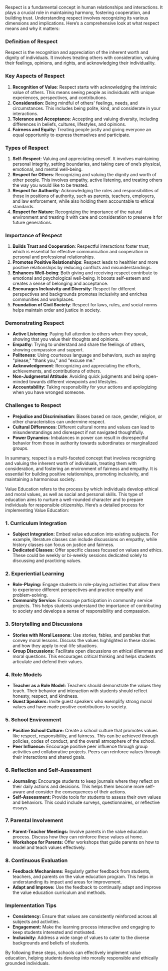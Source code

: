 Respect is a fundamental concept in human relationships and interactions. It plays a crucial role in maintaining harmony, fostering cooperation, and building trust. Understanding respect involves recognizing its various dimensions and implications. Here’s a comprehensive look at what respect means and why it matters:

### Definition of Respect
Respect is the recognition and appreciation of the inherent worth and dignity of individuals. It involves treating others with consideration, valuing their feelings, opinions, and rights, and acknowledging their individuality.

### Key Aspects of Respect
1. **Recognition of Value**: Respect starts with acknowledging the intrinsic value of others. This means seeing people as individuals with unique experiences, perspectives, and contributions.
2. **Consideration**: Being mindful of others' feelings, needs, and circumstances. This includes being polite, kind, and considerate in your interactions.
3. **Tolerance and Acceptance**: Accepting and valuing diversity, including differences in beliefs, cultures, lifestyles, and opinions.
4. **Fairness and Equity**: Treating people justly and giving everyone an equal opportunity to express themselves and participate.

### Types of Respect
1. **Self-Respect**: Valuing and appreciating oneself. It involves maintaining personal integrity, setting boundaries, and taking care of one’s physical, emotional, and mental well-being.
2. **Respect for Others**: Recognizing and valuing the dignity and worth of other people. This involves empathy, active listening, and treating others the way you would like to be treated.
3. **Respect for Authority**: Acknowledging the roles and responsibilities of those in positions of authority, such as parents, teachers, employers, and law enforcement, while also holding them accountable to ethical standards.
4. **Respect for Nature**: Recognizing the importance of the natural environment and treating it with care and consideration to preserve it for future generations.

### Importance of Respect
1. **Builds Trust and Cooperation**: Respectful interactions foster trust, which is essential for effective communication and cooperation in personal and professional relationships.
2. **Promotes Positive Relationships**: Respect leads to healthier and more positive relationships by reducing conflicts and misunderstandings.
3. **Enhances Well-being**: Both giving and receiving respect contribute to emotional and psychological well-being. It boosts self-esteem and creates a sense of belonging and acceptance.
4. **Encourages Inclusivity and Diversity**: Respect for different perspectives and backgrounds promotes inclusivity and enriches communities and workplaces.
5. **Foundation of Civil Society**: Respect for laws, rules, and social norms helps maintain order and justice in society.

### Demonstrating Respect
- **Active Listening**: Paying full attention to others when they speak, showing that you value their thoughts and opinions.
- **Empathy**: Trying to understand and share the feelings of others, showing compassion and support.
- **Politeness**: Using courteous language and behaviors, such as saying "please," "thank you," and "excuse me."
- **Acknowledgement**: Recognizing and appreciating the efforts, achievements, and contributions of others.
- **Non-Judgmental Attitude**: Avoiding quick judgments and being open-minded towards different viewpoints and lifestyles.
- **Accountability**: Taking responsibility for your actions and apologizing when you have wronged someone.

### Challenges to Respect
- **Prejudice and Discrimination**: Biases based on race, gender, religion, or other characteristics can undermine respect.
- **Cultural Differences**: Different cultural norms and values can lead to misunderstandings and disrespect if not navigated thoughtfully.
- **Power Dynamics**: Imbalances in power can result in disrespectful behavior from those in authority towards subordinates or marginalized groups.

In summary, respect is a multi-faceted concept that involves recognizing and valuing the inherent worth of individuals, treating them with consideration, and fostering an environment of fairness and empathy. It is essential for building positive relationships, promoting inclusivity, and maintaining a harmonious society.



Value Education refers to the process by which individuals develop ethical and moral values, as well as social and personal skills. This type of education aims to nurture a well-rounded character and to prepare individuals for responsible citizenship. Here’s a detailed process for implementing Value Education:

### 1. **Curriculum Integration**
- **Subject Integration:** Embed value education into existing subjects. For example, literature classes can include discussions on empathy, while history classes can focus on justice and fairness.
- **Dedicated Classes:** Offer specific classes focused on values and ethics. These could be weekly or bi-weekly sessions dedicated solely to discussing and practicing values.

### 2. **Experiential Learning**
- **Role-Playing:** Engage students in role-playing activities that allow them to experience different perspectives and practice empathy and problem-solving.
- **Community Service:** Encourage participation in community service projects. This helps students understand the importance of contributing to society and develops a sense of responsibility and compassion.

### 3. **Storytelling and Discussions**
- **Stories with Moral Lessons:** Use stories, fables, and parables that convey moral lessons. Discuss the values highlighted in these stories and how they apply to real-life situations.
- **Group Discussions:** Facilitate open discussions on ethical dilemmas and moral questions. This encourages critical thinking and helps students articulate and defend their values.

### 4. **Role Models**
- **Teacher as a Role Model:** Teachers should demonstrate the values they teach. Their behavior and interaction with students should reflect honesty, respect, and kindness.
- **Guest Speakers:** Invite guest speakers who exemplify strong moral values and have made positive contributions to society.

### 5. **School Environment**
- **Positive School Culture:** Create a school culture that promotes values like respect, responsibility, and fairness. This can be achieved through policies, codes of conduct, and the overall atmosphere of the school.
- **Peer Influence:** Encourage positive peer influence through group activities and collaborative projects. Peers can reinforce values through their interactions and shared goals.

### 6. **Reflection and Self-Assessment**
- **Journaling:** Encourage students to keep journals where they reflect on their daily actions and decisions. This helps them become more self-aware and consider the consequences of their actions.
- **Self-Assessment:** Provide tools for students to assess their own values and behaviors. This could include surveys, questionnaires, or reflective essays.

### 7. **Parental Involvement**
- **Parent-Teacher Meetings:** Involve parents in the value education process. Discuss how they can reinforce these values at home.
- **Workshops for Parents:** Offer workshops that guide parents on how to model and teach values effectively.

### 8. **Continuous Evaluation**
- **Feedback Mechanisms:** Regularly gather feedback from students, teachers, and parents on the value education program. This helps in understanding its impact and areas for improvement.
- **Adapt and Improve:** Use the feedback to continually adapt and improve the value education curriculum and methods.

### Implementation Tips
- **Consistency:** Ensure that values are consistently reinforced across all subjects and activities.
- **Engagement:** Make the learning process interactive and engaging to keep students interested and motivated.
- **Inclusivity:** Address a wide range of values to cater to the diverse backgrounds and beliefs of students.

By following these steps, schools can effectively implement value education, helping students develop into morally responsible and ethically grounded individuals.